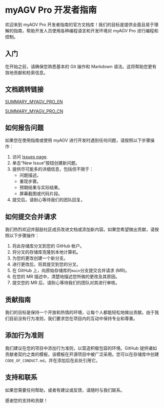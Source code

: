 # myAGV Pro 开发者指南

欢迎来到 myAGV Pro 开发者指南的官方文档库！我们的目标是提供全面且易于理解的指南，帮助开发人员使用各种编程语言和开发环境对 myAGV Pro 进行编程和控制。

## 入门

在开始之前，请确保您熟悉基本的 Git 操作和 Markdown 语法。这将帮助您更有效地贡献和检索信息。

## 文档跳转链接

[SUMMARY_MYAGV_PRO_EN](https://docs.elephantrobotics.com/docs/myAGV_Pro_en)

[SUMMARY_MYAGV_PRO_CN](https://docs.elephantrobotics.com/docs/myAGV_Pro_cn)

## 如何报告问题

如果您在使用指南或使用 myAGV 进行开发时遇到任何问题，请按照以下步骤操作：

1. 访问 [Issues page](https://github.com/elephantrobotics/myagvPro_docs/issues).
2. 单击“New Issue”按钮创建新问题。
3. 提供尽可能多的详细信息，包括但不限于：
   - 问题描述。
   - 重现步骤。
   - 预期结果与实际结果。
   - 屏幕截图或代码片段。
4. 提交后，请耐心等待我们的团队回复。

## 如何提交合并请求

我们热烈欢迎并鼓励社区成员改进文档或添加新内容。如果您希望做出贡献，请按照以下步骤操作：

1. 将此存储库分叉到您的 GitHub 帐户。
2. 将分叉的存储库克隆到本地计算机。
3. 为您的更改创建一个新分支。
4. 进行更改后，将其提交到您的分叉。
5. 在 GitHub 上，向原始存储库的`main`分支提交合并请求 (MR)。
6. 在您的 MR 描述中，清楚地描述您所做的更改及其原因。
7. 提交您的 MR 后，请耐心等待我们的团队对其进行审核。

## 贡献指南

我们的目标是保持一个开放和热情的环境，让每个人都能轻松地做出贡献。由于我们目前没有行为准则，我们要求您在项目内的互动中保持专业和尊重。

## 添加行为准则

我们建议在您的项目中添加行为准则，以营造积极包容的环境。GitHub 提供诸如贡献者契约之类的模板，该模板在开源项目中被广泛采用。您可以在存储库中创建`CODE_OF_CONDUCT.md`，并在添加后在此处引用它。

## 支持和联系

如果您需要任何帮助，或者有建议或反馈，请随时与我们联系。

感谢您的支持和贡献！
